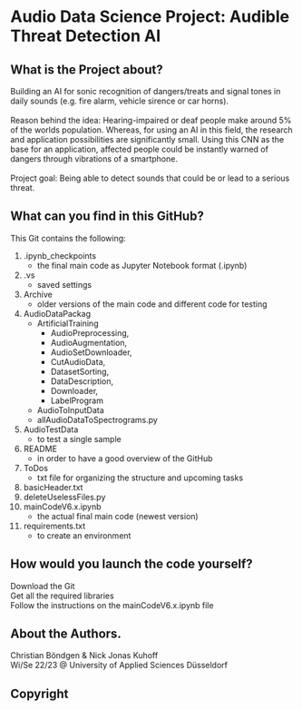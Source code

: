 # Audio Data Science Project: Audible Threat Detection AI


## What is the Project about?
Building an AI for sonic recognition of dangers/treats and signal tones in daily sounds (e.g. fire alarm, vehicle sirence or car horns).<br />
<br />
Reason behind the idea: Hearing-impaired or deaf people make around 5% of the worlds population. Whereas, for using an AI in this field, the research and application possibilities are significantly small. Using this CNN as the base for an application, affected people could be instantly warned of dangers through vibrations of a smartphone.<br />
<br />
Project goal: Being able to detect sounds that could be or lead to a serious threat.

## What can you find in this GitHub?
This Git contains the following:<br />

1. .ipynb_checkpoints
   - the final main code as Jupyter Notebook format (.ipynb)
2. .vs
   - saved settings
3. Archive
   - older versions of the main code and different code for testing
4. AudioDataPackag
   - ArtificialTraining
     - AudioPreprocessing,
     - AudioAugmentation,
     - AudioSetDownloader,
     - CutAudioData,
     - DatasetSorting,
     - DataDescription,
     - Downloader,
     - LabelProgram
   - AudioToInputData
   - allAudioDataToSpectrograms.py
5. AudioTestData
   - to test a single sample
6. README
   - in order to have a good overview of the GitHub 
7. ToDos
   - txt file for organizing the structure and upcoming tasks
8. basicHeader.txt
9. deleteUselessFiles.py
10. mainCodeV6.x.ipynb
    - the actual final main code (newest version)
11. requirements.txt
    - to create an environment 



## How would you launch the code yourself?
Download the Git<br />
Get all the required libraries<br />
Follow the instructions on the mainCodeV6.x.ipynb file

## About the Authors.

Christian Böndgen & Nick Jonas Kuhoff <br />
Wi/Se 22/23 @ University of Applied Sciences Düsseldorf

## Copyright
